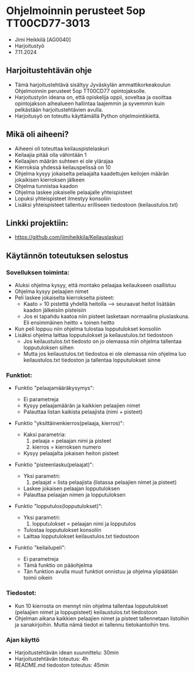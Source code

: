 # Ohjelmoinnin perusteet 5op TT00CD77-3013
- Jimi Heikkilä [AG0040]
- Harjoitustyö
- 7.11.2024


## Harjoitustehtävän ohje
- Tämä harjoitustehtävä sisältyy Jyväskylän ammattikorkeakoulun Ohjelmoinnin perusteet 5op TT00CD77 opintojaksolle.
- Harjoitustyön ideana on, että opiskelija oppii, soveltaa ja osoittaa opintojakson aihealueen hallintaa laajemmin ja syvemmin kuin pelkästään harjoitustehtävien avulla.
- Harjoitusyö on toteuttu käyttämällä Python ohjelmointikieltä.


## Mikä oli aiheeni?
- Aiheeni oli toteuttaa keilauspistelaskuri
- Keilaajia pitää olla vähintään 1
- Keilaajien määrän suhteen ei ole ylärajaa
- Kierroksia yhdessä keilauspelissä on 10
- Ohjelma kysyy jokaiselta pelaajalta kaadettujen keilojen määrän jokaikisen kierroksen jälkeen
- Ohjelma tunnistaa kaadon
- Ohjelma laskee jokaiselle pelaajalle yhteispisteet
- Lopuksi yhteispisteet ilmestyy konsoliin
- Lisäksi yhteispisteet tallentuu erilliseen tiedostoon (keilaustulos.txt)


## Linkki projektiin:
- https://github.com/jimiheikkila/Keilauslaskuri

## Käytännön toteutuksen selostus

### Sovelluksen toiminta:
- Aluksi ohjelma kysyy, että montako pelaajaa keilaukseen osallistuu
- Ohjelma kysyy pelaajien nimet
- Peli laskee jokaiselta kierrokselta pisteet:
    - Kaato = 10 pistettä yhdellä heitolla --> seuraavat heitot lisätään kaadon jälkeisiin pisteisiin
    - Jos ei tapahdu kaatoa niin pisteet lasketaan normaalina pluslaskuna. Eli ensimmäinen heitto + toinen heitto
- Kun peli loppuu niin ohjelma tulostaa lopputulokset konsoliin
- Lisäksi ohjelma laittaa lopputulokset ja keilaustulos.txt tiedostoon
    - Jos keilaustulos.txt tiedosto on jo olemassa niin ohjelma tallentaa lopputuloksen siihen
    - Mutta jos keilaustulos.txt tiedostoa ei ole olemassa niin ohjelma luo keilaustulos.txt tiedoston ja tallentaa lopputulokset sinne


### Funktiot:
- Funktio "pelaajamääräkysymys":
    - Ei parametreja
    - Kysyy pelaajamäärän ja kaikkien pelaajien nimet
    - Palauttaa listan kaikista pelaajista (nimi + pisteet)

- Funktio "yksittäinenkierros(pelaaja, kierros)":
    - Kaksi parametria:
        1. pelaaja = pelaajan nimi ja pisteet
        2. kierros = kierroksen numero
    - Kysyy pelaajalta jokaisen heiton pisteet 

- Funktio "pisteenlasku(pelaajat)":
    - Yksi parametri:
        1. pelaajat = lista pelaajista (listassa pelaajien nimet ja pisteet)
    - Laskee jokaisen pelaajan lopputuloksen
    - Palauttaa pelaajan nimen ja lopputuloksen

- Funktio "lopputulos(lopputulokset)":
    - Yksi parametri:
        1. lopputulokset = pelaajan nimi ja lopputulos 
    - Tulostaa lopputulokset konsoliin
    - Laittaa lopputulokset keilaustulos.txt tiedostoon

- Funktio "keilailupeli":
    - Ei parametreja
    - Tämä funktio on pääohjelma
    - Tän funktion avulla muut funktiot onnistuu ja ohjelma ylipäätään toimii oikein


### Tiedostot:
- Kun 10 kierrosta on mennyt niin ohjelma tallentaa lopputulokset (pelaajien nimet ja loppupisteet) keilaustulos.txt tiedostoon
- Ohjelman aikana kaikkien pelaajien nimet ja pisteet tallennetaan listoihin ja sanakirjoihin. Mutta nämä tiedot ei tallennu tietokantoihin tms.


### Ajan käyttö
- Harjoitustehtävän idean suunnittelu: 30min
- Harjoitustehtävän toteutus: 4h
- README.md tiedoston toteutus: 45min


